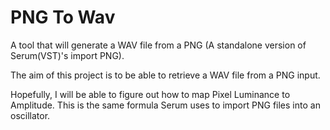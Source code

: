 # PNG To Wav
 A tool that will generate a WAV file from a PNG (A standalone version of Serum(VST)'s import PNG).
 
 The aim of this project is to be able to retrieve a WAV file from a PNG input.
 
 Hopefully, I will be able to figure out how to map Pixel Luminance to Amplitude. This is the same formula Serum uses to import PNG files into an oscillator.
 
